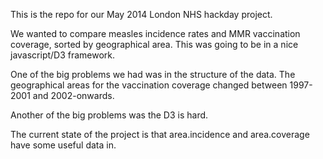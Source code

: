 This is the repo for our May 2014 London NHS hackday project.

We wanted to compare measles incidence rates and MMR vaccination coverage, sorted by geographical area. This was going to be in a nice javascript/D3 framework.

One of the big problems we had was in the structure of the data. The geographical areas for the vaccination coverage changed between 1997-2001 and 2002-onwards. 

Another of the big problems was the D3 is hard.

The current state of the project is that area.incidence and area.coverage have some useful data in.
